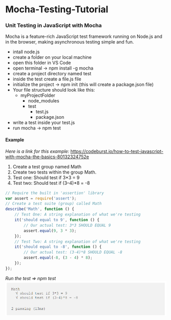 # Mocha-Testing-Tutorial
### Unit Testing in JavaScript with Mocha
Mocha is a feature-rich JavaScript test framework running on Node.js and in the browser, making asynchronous testing simple and fun.

- intall node.js  
- create a folder on your local machine
- open this folder in VS Code 
- open terminal -> npm install -g mocha
- create a project directory named test
- inside the test create a file.js file
- initialize the project -> npm init (this will create a package.json file)
- Your file structure should look like this:
  * myProjectFolder
    * node_modules
	* test
      * test.js
	  * package.json
- write a test inside your test.js
- run mocha -> npm test

#### Example
*Here is a link for this example:* https://codeburst.io/how-to-test-javascript-with-mocha-the-basics-80132324752e
1. Create a test group named Math
2. Create two tests within the group Math.
3. Test one: Should test if 3*3 = 9
4. Test two: Should test if (3–4)*8 = -8
``` JavaScript
// Require the built in 'assertion' library
var assert = require('assert');
// Create a test suite (group) called Math
describe('Math', function () {
    // Test One: A string explanation of what we're testing
    it('should equal to 9', function () {
        // Our actual test: 3*3 SHOULD EQUAL 9
        assert.equal(9, 3 * 3);
    });
    // Test Two: A string explanation of what we're testing
    it('should equal to -8', function () {
        // Our actual test: (3-4)*8 SHOULD EQUAL -8
        assert.equal(-8, (3 - 4) * 8);
    });
});
```
*Run the test => npm test*
![testing result](./images/testResult.png)
